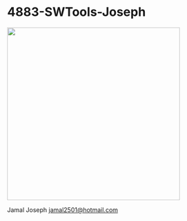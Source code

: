 # 4883-SWTools-Joseph

<img src="https://cloud.githubusercontent.com/assets/21350948/18148321/db0dd4c6-6fa6-11e6-812b-604bef424b4c.jpg" width="400" height="400">

Jamal Joseph
jamal2501@hotmail.com
